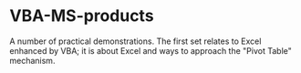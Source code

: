 # VBA-MS-products
A number of practical demonstrations. The first set relates to Excel enhanced by VBA; it is about Excel and ways to approach the "Pivot Table" mechanism.
